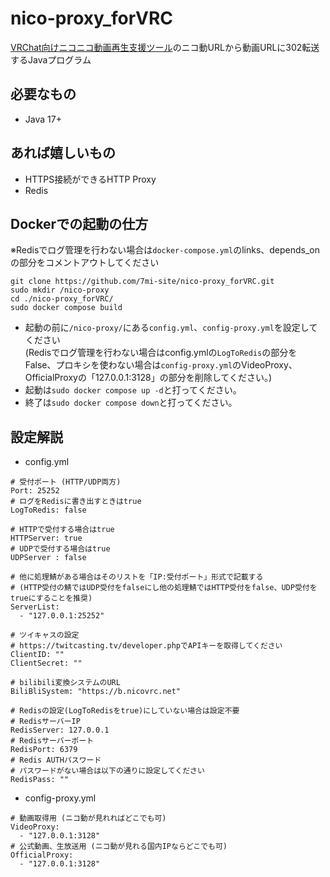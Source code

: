 # nico-proxy_forVRC
[VRChat向けニコニコ動画再生支援ツール](https://nico.7mi.site/)のニコ動URLから動画URLに302転送するJavaプログラム
## 必要なもの
- Java 17+
## あれば嬉しいもの
- HTTPS接続ができるHTTP Proxy
- Redis
## Dockerでの起動の仕方
※Redisでログ管理を行わない場合は`docker-compose.yml`のlinks、depends_onの部分をコメントアウトしてください
```
git clone https://github.com/7mi-site/nico-proxy_forVRC.git
sudo mkdir /nico-proxy
cd ./nico-proxy_forVRC/
sudo docker compose build
```
- 起動の前に`/nico-proxy/`にある`config.yml`、`config-proxy.yml`を設定してください<br>
(Redisでログ管理を行わない場合はconfig.ymlの`LogToRedis`の部分をFalse、プロキシを使わない場合は`config-proxy.yml`のVideoProxy、OfficialProxyの「127.0.0.1:3128」の部分を削除してください。)
- 起動は`sudo docker compose up -d`と打ってください。
- 終了は`sudo docker compose down`と打ってください。
## 設定解説
- config.yml
```
# 受付ポート (HTTP/UDP両方)
Port: 25252
# ログをRedisに書き出すときはtrue
LogToRedis: false      
              
# HTTPで受付する場合はtrue
HTTPServer: true
# UDPで受付する場合はtrue
UDPServer : false

# 他に処理鯖がある場合はそのリストを「IP:受付ポート」形式で記載する
# (HTTP受付の鯖ではUDP受付をfalseにし他の処理鯖ではHTTP受付をfalse、UDP受付をtrueにすることを推奨)
ServerList:
  - "127.0.0.1:25252"

# ツイキャスの設定
# https://twitcasting.tv/developer.phpでAPIキーを取得してください
ClientID: ""
ClientSecret: ""

# bilibili変換システムのURL
BiliBliSystem: "https://b.nicovrc.net"

# Redisの設定(LogToRedisをtrue)にしていない場合は設定不要
# RedisサーバーIP
RedisServer: 127.0.0.1
# Redisサーバーポート
RedisPort: 6379
# Redis AUTHパスワード
# パスワードがない場合は以下の通りに設定してください
RedisPass: ""

```
- config-proxy.yml
```
# 動画取得用 (ニコ動が見れればどこでも可)
VideoProxy:
  - "127.0.0.1:3128"
# 公式動画、生放送用 (ニコ動が見れる国内IPならどこでも可)
OfficialProxy:
  - "127.0.0.1:3128"
```